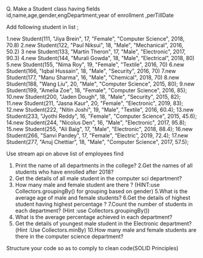 Q. Make a Student class having fields id,name,age,gender,engDepartment,year of enrollment ,perTillDate

Add following student in list ;

1.new Student(111, "Jiya Brein", 17, "Female", "Computer Science", 2018, 70.8)
2.new Student(122, "Paul Niksui", 18, "Male", "Mechanical", 2016, 50.2)
3 new Student(133, "Martin Theron", 17, "Male", "Electronic", 2017, 90.3)
4.new Student(144, "Murali Gowda", 18, "Male", “Electrical”, 2018, 80)
5.new Student(155, "Nima Roy", 19, "Female", "Textile", 2016, 70)
6.new Student(166, "Iqbal Hussain", 18, "Male", "Security", 2016, 70)
7.new Student(177, "Manu Sharma", 16, "Male", "Chemical", 2018, 70)
8.new Student(188, "Wang Liu", 20, "Male", "Computer Science", 2015, 80);
9.new Student(199, "Amelia Zoe", 18, "Female", "Computer Science", 2016, 85);
10.new Student(200, "Jaden Dough", 18, "Male", "Security", 2015, 82);
11.new Student(211, "Jasna Kaur", 20, "Female", "Electronic", 2019, 83);
12.new Student(222, "Nitin Joshi", 19, "Male", "Textile", 2016, 60.4);
13.new Student(233, "Jyothi Reddy", 16, "Female", "Computer Science", 2015, 45.6);
14.new Student(244, "Nicolus Den", 16, "Male", "Electronic", 2017, 95.8);
15.new Student(255, "Ali Baig", 17, "Male", "Electronic", 2018, 88.4);
16.new Student(266, "Sanvi Pandey", 17, "Female", “Electric”, 2019, 72.4);
17.new Student(277, "Anuj Chettiar", 18, "Male", "Computer Science", 2017, 57.5);

Use stream api on above list of employees find

1. Print the name of all departments in the college?
2.Get the names of all students who have enrolled after 2018?
3. Get the details of all male student in the computer sci department?
4. How many male and female student are there ? (HINT:use Collectors.groupingBy() for grouping based on gender)
5.What is the average age of male and female students?
6.Get the details of highest student having highest percentage ?
7.Count the number of students in each department? (Hint :use Collectors.groupingBy())
8. What is the average percentage achieved in each department?
9. Get the details of youngest male student in the Electronic department?(Hint :Use Collectors.minBy)
10.How many male and female students are there in the computer science department?

Structure your code so as to comply to clean code(SOLID Principles)
